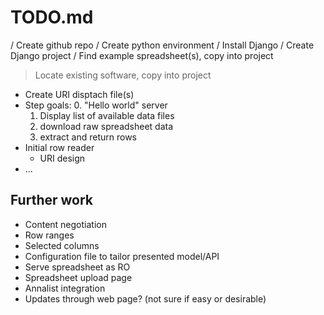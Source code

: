# TODO.md

/ Create github repo
/ Create python environment
/ Install Django
/ Create Django project
/ Find example spreadsheet(s), copy into project
> Locate existing software, copy into project
* Create URI disptach file(s)
* Step goals:
  0. "Hello world" server
  1. Display list of available data files
  2. download raw spreadsheet data
  3. extract and return rows
* Initial row reader
  - URI design
* ...



## Further work

* Content negotiation
* Row ranges
* Selected columns
* Configuration file to tailor presented model/API
* Serve spreadsheet as RO
* Spreadsheet upload page
* Annalist integration
* Updates through web page? (not sure if easy or desirable)


